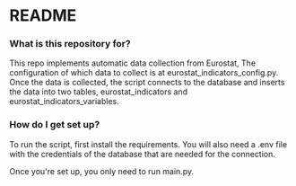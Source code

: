 # README #

### What is this repository for? ###

This repo implements automatic data collection from Eurostat, 
The configuration of which data to collect is at eurostat_indicators_config.py. 
Once the data is collected, the script connects to the database and inserts the data into two tables, 
eurostat_indicators and eurostat_indicators_variables.

### How do I get set up? ###

To run the script, first install the requirements. You will also need a .env file with the credentials
of the database that are needed for the connection.

Once you're set up, you only need to run main.py.
